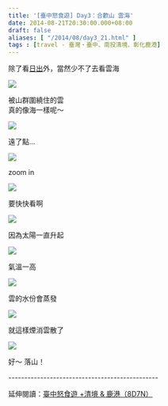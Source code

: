 ```yaml
---
title: '[臺中怒食遊] Day3：合歡山 雲海'
date: 2014-08-21T20:30:00.000+08:00
draft: false
aliases: [ "/2014/08/day3_21.html" ]
tags : [travel - 臺灣・臺中、南投清境、彰化鹿港]
---
```


除了看[日出](https://hidie.net/taichung3a/)外，當然少不了去看雲海  

![](/images/taichung3b.jpg)

被山群圍繞住的雲  
真的像海一樣呢～  

![](/images/taichung3b1.jpg)

遠了點...  

![](/images/taichung3b2.jpg)

zoom in  

![](/images/taichung3b3.jpg)

要快快看啊  

![](/images/taichung3b4.jpg)

因為太陽一直升起  

![](/images/taichung3b5.jpg)

氣溫一高  

![](/images/taichung3b6.jpg)

雲的水份會蒸發  

![](/images/taichung3b7.jpg)

就這樣煙消雲散了  

![](/images/taichung3b8.jpg)

好～ 落山！  
  
\-----------------------------------------------  
  
延伸閱讀：[臺中怒食遊 +清境 & 鹿港（8D7N）](https://hidie.net/taichung8d7n/)
